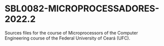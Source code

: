 # SBL0082-MICROPROCESSADORES-2022.2

Sources files for the course of Microprocessors of the Computer Engineering course of the Federal University of Ceará (UFC).